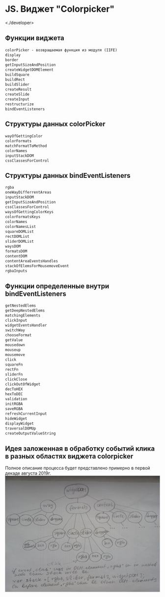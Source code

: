 JS. Виджет "Colorpicker"
========================
<./developer>

Функции виджета
---------------
    colorPicker - возвращаемая функция из модуля (IIFE)
    display
    border
    getInputSizeAndPosition
    createWidgetDOMElement
    buildSquare
    buildRect
    buildSlider
    createResult
    createSlide
    createInput
    restructurize
    bindEventListeners

Структуры данных colorPicker
-------------------------
    wayOfGettingColor
    colorFormats
    matchFormatToMethod
    colorNames
    inputStackDOM
    cssClassesForControl

Структуры данных bindEventListeners
--------------------------
    rgba
    oneWayDifferrentAreas
    inputStackDOM
    getInputSizeAndPosition
    cssClassesForControl
    waysOfGettingColorKeys
    colorFormatsKeys
    colorNames
    colorNamesList
    squareDOMList
    rectDOMList
    sliderDOMList
    waysDOM
    formatsDOM
    contentDOM
    contentAreaEventsHandles
    stackOfElemsForMousemoveEvent
    rgbaInputs

Функции определенные внутри bindEventListeners
--------------------------
    getNestedElems
    getDeepNestedElems
    matchingElements
    clickInput
    widgetEventsHandler
    switchWay
    chooseFormat
    getValue
    mousedown
    mouseup
    mousemove
    click
    squareFn
    rectFn
    sliderFn
    clickClose
    clickOutOfWidget
    decToHEX
    hexToDEC
    validation
    initRGBA
    saveRGBA
    refreshCurrentInput
    hideWidget
    displayWidget
    traversalDOMUp
    createOutputValueString


Идея заложенная в обработку событий клика в разных областях виджета colorpicker
-------------------------------------------------------------------------------

Полное описание процесса будет представлено примерно в первой декаде августа 2019г.
![DOM-дерево виджета](../../img/IMG_20190725_194412.jpg)